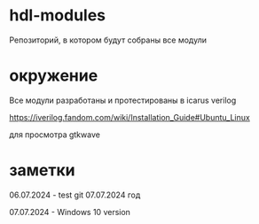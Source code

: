# hdl-modules

Репозиторий, в котором будут собраны все модули

# окружение

Все модули разработаны и протестированы в icarus verilog

https://iverilog.fandom.com/wiki/Installation_Guide#Ubuntu_Linux

для просмотра gtkwave


# заметки

06.07.2024 - test git
07.07.2024 год

07.07.2024 - Windows 10 version